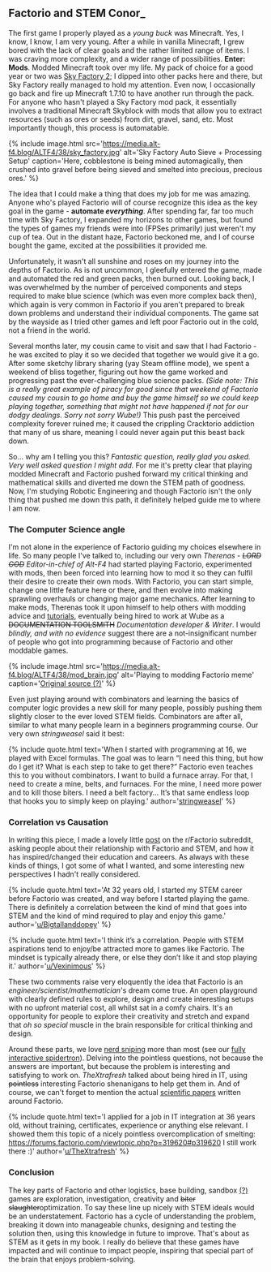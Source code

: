 ## Factorio and STEM <author>Conor_</author>

The first game I properly played as a *young buck* was Minecraft. Yes, I know, I know, I am very young. After a while in vanilla Minecraft, I grew bored with the lack of clear goals and the rather limited range of items. I was craving more complexity, and a wider range of possibilities. **Enter: Mods**. Modded Minecraft took over my life. My pack of choice for a good year or two was [Sky Factory 2](https://atlauncher.com/pack/skyfactory); I dipped into other packs here and there, but Sky Factory really managed to hold my attention. Even now, I occasionally go back and fire up Minecraft 1.7.10 to have another run through the pack. For anyone who hasn't played a Sky Factory mod pack, it essentially involves a traditional Minecraft Skyblock with mods that allow you to extract resources (such as ores or seeds) from dirt, gravel, sand, etc. Most importantly though, this process is automatable.

{% include image.html src='https://media.alt-f4.blog/ALTF4/38/sky_factory.jpg' alt='Sky Factory Auto Sieve + Processing Setup' caption='Here, cobblestone is being mined automagically, then crushed into gravel before being sieved and smelted into precious, precious ores.' %}

The idea that I could make a thing that does my job for me was amazing. Anyone who's played Factorio will of course recognize this idea as the key goal in the game - **automate *everything***. After spending far, far too much time with Sky Factory, I expanded my horizons to other games, but found the types of games my friends were into (FPSes primarily) just weren't my cup of tea. Out in the distant haze, Factorio beckoned me, and I of course bought the game, excited at the possibilities it provided me.

Unfortunately, it wasn't all sunshine and roses on my journey into the depths of Factorio. As is not uncommon, I gleefully entered the game, made and automated the red and green packs, then burned out. Looking back, I was overwhelmed by the number of perceived components and steps required to make blue science (which was even more complex back then), which again is very common in Factorio if you aren't prepared to break down problems and understand their individual components. The game sat by the wayside as I tried other games and left poor Factorio out in the cold, not a friend in the world.

Several months later, my cousin came to visit and saw that I had Factorio - he was excited to play it so we decided that together we would give it a go. After some sketchy library sharing (yay Steam offline mode), we spent a weekend of bliss together, figuring out how the game worked and progressing past the ever-challenging blue science packs. *(Side note: This is a really great example of piracy for good since that weekend of Factorio caused my cousin to go home and buy the game himself so we could keep playing together, something that might not have happened if not for our dodgy dealings. Sorry not sorry Wube!)* This push past the perceived complexity forever ruined me; it caused the crippling Cracktorio addiction that many of us share, meaning I could never again put this beast back down.

So... why am I telling you this? *Fantastic question, really glad you asked. Very well asked question I might add.* For me it's pretty clear that playing modded Minecraft and Factorio pushed forward my critical thinking and mathematical skills and diverted me down the STEM path of goodness. Now, I'm studying Robotic Engineering and though Factorio isn't the only thing that pushed me down this path, it definitely helped guide me to where I am now.

### The Computer Science angle

I'm not alone in the experience of Factorio guiding my choices elsewhere in life. So many people I've talked to, including our very own *Therenas - ~~LORD GOD~~ Editor-in-chief of Alt-F4* had started playing Factorio, experimented with mods, then been forced into learning how to mod it so they can fulfil their desire to create their own mods. With Factorio, you can start simple, change one little feature here or there, and then evolve into making sprawling overhauls or changing major game mechanics. After learning to make mods, Therenas took it upon himself to help others with modding advice and [tutorials](https://github.com/ClaudeMetz/UntitledGuiGuide/wiki), eventually being hired to work at Wube as a ~~DOCUMENTATION TOOLSMITH~~ *Documentation developer & Writer*. I would *blindly, and with no evidence* suggest there are a not-insignificant number of people who got into programming because of Factorio and other moddable games.

{% include image.html src='https://media.alt-f4.blog/ALTF4/38/mod_brain.jpg' alt='Playing to modding Factorio meme' caption='<a href="https://discord.com/channels/139677590393716737/306402592265732098/672169819696791582">Original source (?)</a>' %}

Even just playing around with combinators and learning the basics of computer logic provides a new skill for many people, possibly pushing them slightly closer to the ever loved STEM fields. Combinators are after all, similar to what many people learn in a beginners programming course. Our very own *stringweasel* said it best:

{% include quote.html text='When I started with programming at 16, we played with Excel formulas. The goal was to learn “I need this thing, but how do I get it? What is each step to take to get there?” Factorio even teaches this to you without combinators. I want to build a furnace array. For that, I need to create a mine, belts, and furnaces. For the mine, I need more power and to kill those biters. I need a belt factory... It’s that same endless loop that hooks you to simply keep on playing.' author='<a href="https://github.com/AlternativeFFFF/Alt-F4/pull/492#discussion_r641456118">stringweasel</a>' %}

### Correlation vs Causation

In writing this piece,  I made a lovely little [post](https://www.reddit.com/r/factorio/comments/n8gpes/factorio_and_stem_careers/) on the r/Factorio subreddit, asking people about their relationship with Factorio and STEM, and how it has inspired/changed their education and careers. As always with these kinds of things, I got some of what I wanted, and some interesting new perspectives I hadn't really considered.

{% include quote.html text='At 32 years old, I started my STEM career before Factorio was created, and way before I started playing the game. There is definitely a correlation between the kind of mind that goes into STEM and the kind of mind required to play and enjoy this game.' author='<a href="https://www.reddit.com/r/factorio/comments/n8gpes/factorio_and_stem_careers/gxiwjwy?utm_source=share&utm_medium=web2x&context=3">u/Bigtallanddopey</a>' %}

{% include quote.html text='I think it’s a correlation. People with STEM aspirations tend to enjoy/be attracted more to games like Factorio. The mindset is typically already there, or else they don’t like it and stop playing it.' author='<a href="https://www.reddit.com/r/factorio/comments/n8gpes/factorio_and_stem_careers/gxif1dj?utm_source=share&utm_medium=web2x&context=3">u/Vexinimous</a>' %}

These two comments raise very eloquently the idea that Factorio is an *engineer/scientist/mathematician*'s dream come true. An open playground with clearly defined rules to explore, design and create interesting setups with no upfront material cost, all whilst sat in a comfy chairs. It's an opportunity for people to explore their creativity and stretch and expand that *oh so special* muscle in the brain responsible for critical thinking and design.

Around these parts, we love [nerd sniping](https://xkcd.com/356/) more than most (see our [fully interactive spidertron](https://alt-f4.blog/ALTF4-12/#building-spidertron-for-the-web-xthexder)). Delving into the pointless questions, not because the answers are important, but because the problem is interesting and satisfying to work on. *TheXtrafresh* talked about being hired in IT, using ~~pointless~~ interesting Factorio shenanigans to help get them in. And of course, we can't forget to mention the actual [scientific papers](https://arxiv.org/abs/2102.04871) written around Factorio.

{% include quote.html text='I applied for a job in IT integration at 36 years old, without training, certificates, experience or anything else relevant. I showed them this topic of a nicely pointless overcomplication of smelting: <a href="https://forums.factorio.com/viewtopic.php?p=319620#p319620">https://forums.factorio.com/viewtopic.php?p=319620#p319620</a> I still work there :)' author='<a href="https://www.reddit.com/r/factorio/comments/n8gpes/factorio_and_stem_careers/gxj9g1x?utm_source=share&utm_medium=web2x&context=3">u/TheXtrafresh</a>' %}

### Conclusion

The key parts of Factorio and other logistics, base building, sandbox [(?)](https://www.reddit.com/r/factorio/comments/9z8x5m/does_factorio_merit_the_creation_of_a_new/) games are exploration, investigation, creativity and ~~biter slaughter~~optimization. To say these line up nicely with STEM ideals would be an understatement. Factorio has a cycle of understanding the problem, breaking it down into manageable chunks, designing and testing the solution then, using this knowledge in future to improve. That's about as STEM as it gets in my book. I really do believe that these games have impacted and will continue to impact people, inspiring that special part of the brain that enjoys problem-solving.
